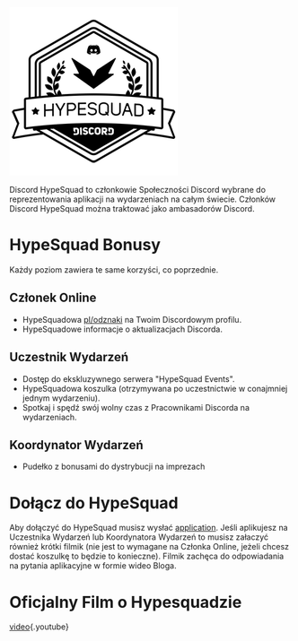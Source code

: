 <!-- TITLE: HypeSquad -->
<!-- SUBTITLE: Czy masz dużo Hypu? Ponieważ czujemy się bardzo podjarani, aby opowiedzieć ci o tej naprawdę fajnej rzeczy! -->

![Hypesquadsmall](/uploads/hypesquad/hypesquadsmall.png "Hypesquadsmall")

Discord HypeSquad to członkowie Społeczności Discord wybrane do reprezentowania aplikacji na wydarzeniach na całym świecie.  Członków Discord HypeSquad można traktować jako ambasadorów Discord.

# HypeSquad Bonusy
Każdy poziom zawiera te same korzyści, co poprzednie.

## Członek Online
* HypeSquadowa [pl/odznaki](/pl/odznaki) na Twoim Discordowym profilu.
* HypeSquadowe informacje o aktualizacjach Discorda.

## Uczestnik Wydarzeń
* Dostęp do ekskluzywnego serwera "HypeSquad Events".
* HypeSquadowa koszulka (otrzymywana po uczestnictwie w conajmniej jednym wydarzeniu).
* Spotkaj i spędź swój wolny czas z Pracownikami Discorda na wydarzeniach.

## Koordynator Wydarzeń 
* Pudełko z bonusami do dystrybucji na imprezach

# Dołącz do HypeSquad
Aby dołączyć do HypeSquad musisz wysłać [application](https://discordapp.com/hypesquad). Jeśli aplikujesz na Uczestnika Wydarzeń lub Koordynatora Wydarzeń to musisz załaczyć również krótki filmik (nie jest to wymagane na Członka Online, jeżeli chcesz dostać koszulkę to będzie to konieczne). Filmik zachęca do odpowiadania na pytania aplikacyjne w formie wideo Bloga.
# Oficjalny Film o Hypesquadzie

[video](https://www.youtube.com/watch?v=rXZkTT-5m9o){.youtube}<!-- TITLE: Hypesquad -->
<!-- SUBTITLE: A quick summary of Hypesquad -->


